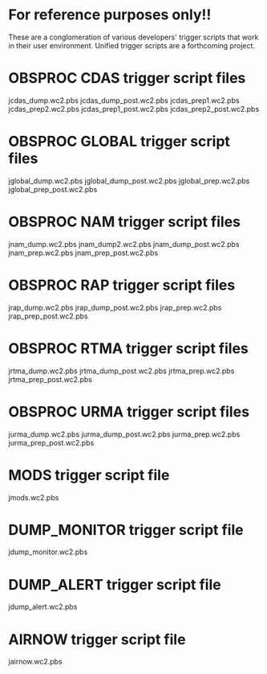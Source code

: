 # For reference purposes only!!
These are a conglomeration of various developers' trigger scripts that work in their user environment. Unified trigger scripts are a forthcoming project.

# OBSPROC CDAS trigger script files
jcdas_dump.wc2.pbs
jcdas_dump_post.wc2.pbs
jcdas_prep1.wc2.pbs
jcdas_prep2.wc2.pbs
jcdas_prep1_post.wc2.pbs
jcdas_prep2_post.wc2.pbs


# OBSPROC GLOBAL trigger script files
jglobal_dump.wc2.pbs
jglobal_dump_post.wc2.pbs
jglobal_prep.wc2.pbs
jglobal_prep_post.wc2.pbs


# OBSPROC NAM trigger script files
jnam_dump.wc2.pbs
jnam_dump2.wc2.pbs
jnam_dump_post.wc2.pbs
jnam_prep.wc2.pbs
jnam_prep_post.wc2.pbs


# OBSPROC RAP trigger script files
jrap_dump.wc2.pbs
jrap_dump_post.wc2.pbs
jrap_prep.wc2.pbs
jrap_prep_post.wc2.pbs


# OBSPROC RTMA trigger script files
jrtma_dump.wc2.pbs
jrtma_dump_post.wc2.pbs
jrtma_prep.wc2.pbs
jrtma_prep_post.wc2.pbs


# OBSPROC URMA trigger script files
jurma_dump.wc2.pbs
jurma_dump_post.wc2.pbs
jurma_prep.wc2.pbs
jurma_prep_post.wc2.pbs


# MODS trigger script file
jmods.wc2.pbs


# DUMP_MONITOR trigger script file
jdump_monitor.wc2.pbs


# DUMP_ALERT trigger script file
jdump_alert.wc2.pbs

# AIRNOW trigger script file
jairnow.wc2.pbs
